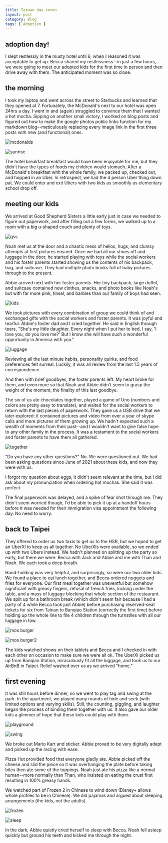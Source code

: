 ```yaml
---
title: Taiwan day seven
layout: post
category: Blog
tags: [ Adoption ]
---
```


## adoption day!
I slept restlessly in the musty hotel until 6, when I reasoned it was acceptable to get up. Becca shared my restlessness--in just a few hours, we were going to meet our adopted kids for the first time in person and then drive away with them. The anticipated moment was so close.

<!-- more -->
## the morning
I took my laptop and went across the street to Starbucks and learned that they opened at 7. Fortunately, the McDonald's next to our hotel was open 24hrs a day. I went in and (again) struggled to convince them that I wanted a hot mocha. Sipping on another small victory, I worked on blog posts and figured out how to make the google photos public links function for my markdown blog--meticulously replacing every image link in the first three posts with new (and functional) ones.

![mcdonalds](https://lh3.googleusercontent.com/pw/AMWts8Av7o0nfhPZ6HCNYjP7jtq7RbbUMIIUQxt9y5N7GogOepI4Khw_YRSMOQSvdOmcv3ldnhPy27i-Apk33hAQymc305iNhSIUZ8CV_usNH_ERw43iw5b0jss7j3bxTTkuhqj4UH4lmQAlSdZlaq9_EGoyjg=w1199-h903-no?authuser=0)

![sunrise](https://lh3.googleusercontent.com/pw/AMWts8DL6idum0X7pQ1DdPwcVpVug_W7aUREhGYVbYpLjFncD3ItMXaWXjpCGZXpfOfCyv9LmU7rBAZcgPCyQgqgN81T-z1_eNCASBXLluoDMLtkV1ziM7p_91ORgvF0YxjUuRdKYrmhfI3WgnC6VBSowDk5Mg=w1199-h903-no?authuser=0)

The hotel breakfast breakfast would have been enjoyable for me, but they didn't have the types of foods my children would stomach. After a McDonald's breakfast with the whole family, we packed up, checked out, and hopped in an Uber. In retrospect, we had the 4 person Uber thing down pat. We could enter and exit Ubers with two kids as smoothly as elementary school drop off.

## meeting our kids
We arrived at Good Shepherd Sisters a little early just in case we needed to figure out paperwork, and after filling out a few forms, we walked up to a room with a big u-shaped couch and plenty of toys.

![gss](https://lh3.googleusercontent.com/pw/AMWts8AgGSYshws3V2yuq943beSjdhlKtOrVF_rOEwU9PtTe9IlH4vyfdY8NMDcLwyZmM--ymJb1-HiaaAeKCycNIcDxNCU28t0igE2tvTZCEhyAX10k2_CEdTTuQITA0AFwc1adFMIQA4MHHra-q-BEjgKAYQ=w1204-h903-no?authuser=0)

Noah met us at the door and a chaotic mess of hellos, hugs, and clumsy attempts at first pictures ensued. Once we had all our shoes off and luggage in the door, he started playing with toys while the social workers and his foster parents started showing us the contents of his backpack, bag, and suitcase. They had multiple photo books full of baby pictures through to the present.

Abbie arrived next with her foster parents. Her tiny backpack, large duffel, and suitcase contained new clothes, snacks, and photo books like Noah's but with far more pink, tinsel, and barbies than our family of boys had seen.

![kids](https://lh3.googleusercontent.com/pw/AMWts8D-plIGF_Q6CJnpIHSbBcHuHsO1JpViJT1L-Sfe9nbtG-suxe42jRE4mOaHzFpmi8TltcnjrKiq_qerwDRF0T-0kAJCUocI05QckjxmhBr7Dq_0CECMyCS3Qor5ERi3VqMoZAlMsTIilWRLaboaetA9Qg=w1199-h903-no?authuser=0)

We took pictures with every combination of group we could think of and exchanged gifts with the social workers and foster parents. It was joyful and tearful. Abbie's foster dad and I cried together. He said in English through tears, "She's my little daughter. Every night when I put her to bed, I say, 'I love you, do you love me?' But I know she will have such a wonderful opportunity in America with you."

![luggage](https://lh3.googleusercontent.com/pw/AMWts8AMiQ2IrBZGGvLmgFpQN4zME_OW9OLDQYQIrExV81UNluqBiTIDPg_Y2frAQYZNffq_HR7MmARZbCKuxDLkbvxW00hKDTlXeCkVse0i0qBuBKaIbRFukV9UG9iiGSogPEPIw80k9I54UJFy7ITW43vkYA=w1199-h903-no?authuser=0)

Reviewing all the last minute habits, personality quirks, and food preferences felt surreal. Luckily, it was all review from the last 1.5 years of correspondence.

And then with brief goodbyes, the foster parents left. My heart broke for them, and even more so that Noah and Abbie didn't seem to grasp the weight of the moment, the finality of this last goodbye.

The six of us ate chocolates together, played a game of Uno (numbers and colors are pretty easy to translate), and waited for the social workers to return with the last pieces of paperwork. They gave us a USB drive that we later explored: it contained pictures and video from over a year of skype calls and more pictures of them growing up. We hadn't expected such a wealth of moments from their past--and I wouldn't want to give false hope to any other family in the process. It was a testament to the social workers and foster parents to have them all gathered.

![together](https://lh3.googleusercontent.com/pw/AMWts8BuG1e-GhRfGI4eORgoNFNJe8kq-gu7VOHhTynMe2eYBu6qRzmza-Um0sbz1bH5O1hS_lQRdzZA4c5GaiMQxVX066qBZB3Z8lcPvWjNs0fVLNQGiggMgdouV8YJC7-xo3ZSbb1bl-yRRZWR3N53wVFWUw=w1199-h903-no?authuser=0)

"Do you have any other questions?" No. We were questioned out. We had been asking questions since June of 2021 about these kids, and now they were with us.

I forgot my question about eggs, it didn't seem relevant at the time, but I did ask about my pronunciation when ordering hot mochas. She said it was perfect.

The final paperwork was delayed, and a spike of fear shot through me. They didn't seem worried though, I'd be able to pick it up at a handoff hours before it was needed for their immigration visa appointment the following day. No need to worry.

## back to Taipei
They offered to order us two taxis to get us to the HSR, but we hoped to get an UberXl to keep us all together. No UberXls were available, so we ended up with two Ubers instead. We hadn't planned on splitting up the party so early, but there we were: Becca with Jack and Abbie and me with Than and Noah. We each took a deep breath.

Hand-holding was very helpful, and surprisingly, so were our two older kids. We found a place to eat lunch together, and Becca ordered nuggets and fries for everyone. Our first meal together was uneventful but somehow significant with greasy fingers, refusal of french fries, kicking under the table, and a mass of luggage blocking that whole section of the restaurant. We split up for a bathroom break (which didn't seem fair because I had a party of 4 while Becca took just Abbie) before purchasing reserved-seat tickets for six from Tainan to Banqiao Station (correctly the first time) before holding up the whole line to file 4 children through the turnstiles with all our luggage in tow.

![mos burger](https://lh3.googleusercontent.com/pw/AMWts8B5i_XpqeF6TJR3YcszlApcDBAlopoun_sG6FdJvN7US0sgDU4M7A_Par9C8SJvwMxGyZ_J_PDSW2eVR5RUteSmds63vKLS2kI-x3ImbTRBGL6ukwZgUaXvz3MFP30ce2bEUCl6x_hBODMl3KHUU1A-WQ=w1199-h903-no?authuser=0)

![mos burger2](https://lh3.googleusercontent.com/pw/AMWts8DC9WDMQ-enBFMO7praUZ6hRNHM4JbZhFWZAULc0eUCklX4IMKh5At4P-XitN181VhOu9Ku0pUGxtZ6P-yVUTh1qVOzFYf6Fa_EX8eEwUyFvznzvi0rmX6up1FVmTO3X6NSuBhrkoob645INPzkz7k6hA=w1204-h903-no?authuser=0)

The kids watched shows on their tablets and Becca and I checked in with each other on occasion to make sure we were all ok. The UberXl picked us up from Banqiao Station, miraculously fit all the luggage, and took us to our AirBnB in Taipei. Relief washed over us as we arrived "home."

## first evening
It was still hours before dinner, so we went to play tag and swing at the park. In the apartment, we played many rounds of hide and seek (with limited options and varying skills). Still, the counting, giggling, and laughter began the process of binding them together with us. It also gave our older kids a glimmer of hope that these kids could play with them.

![playground](https://lh3.googleusercontent.com/pw/AMWts8CvuPUy4AEO1zj40EM1sbBhB10Clwp45g0SZs56kHGqvZrvF-I9ByhPRtgNfhVl41Sm7gxlN7bBPpX3OnGFaPHTlHXUYUvcQd78S_hNxeBAExj9anJmXvM2bJs0MPFVGXt8BDJuIpd1cBKTAwLWe0iWEA=w1204-h903-no?authuser=0)

![swing](https://lh3.googleusercontent.com/pw/AMWts8CTxmuMXRNuUBE_C7gv5DYfqgWQdwkK79cTGAGvbTaohHUCpfBuNs-4XE9w2CrBKxJbJkxyyVXN7UIYmIp4tzKlBintJ0FCpop-I3AlFJdUrcRYxq7WB2pnlgsOtw2DQ4v9LFdvbRvAWqjmLG3HvQ2Y_w=w1199-h903-no?authuser=0)

We broke out Mario Kart and sticker. Abbie proved to be very digitally adept and picked up the racing with ease.

Pizza Hut provided food that everyone gladly ate. Abbie picked off the cheese and slid the piece so it was overhanging the plate before taking bites then ate some of the toppings. Noah just ate his pizza like a normal human--more normally than Than, who insisted on eating the crust first resulting in 100% greasy hands.

We watched part of Frozen 2 in Chinese to wind down (Disney+ allows whole profiles to be in Chinese). We did pajamas and argued about sleeping arrangements (the kids, not the adults).

![frozen](https://lh3.googleusercontent.com/pw/AMWts8C1LjkwaR2cW6ebxlcHOjGRixhq-RCnLQSzrpYrHeOfHCiEMr4SBjbLxnQkMN8LiJv1aUX5GVyXyowSsuOl1LXYy9H3B17-iHI6NfXFd_N5kCKy8TvozQM981IefJJHYXDrUISAYuHgHKn3qiwfFBoKOQ=w1204-h903-no?authuser=0)

![sleep](https://lh3.googleusercontent.com/pw/AMWts8C6dcsRGtAv6HLRiJee6T8N3ODSZKKut-rDttNIvOGbcsUYvkEIAkO5sbSxDtpLc5sSfsmx1xa-Xju-r6rV6OxJHECad_k7y3uaDOYtR5KeMltguY3JmTRQan6dcJKhH3X8_g45cqxYblnZDde4uEDPSg=w1199-h903-no?authuser=0)

In the dark, Abbie quietly cried herself to sleep with Becca. Noah fell asleep quickly but ground his teeth and kicked me through the night.


